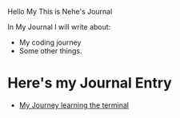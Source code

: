 Hello My This is Nehe's Journal

In My Journal I will write about:

* My coding journey
* Some other things.






# Here's my Journal Entry

- [My Journey learning the terminal](terminal.md)
